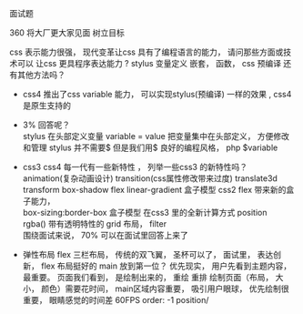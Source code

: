 面试题 

360 将大厂更大家见面  树立目标

css 表示能力很强， 现代变革让css 具有了编程语言的能力， 请问那些方面或技术可以
让css 更具程序表达能力  ?
stylus  变量定义  嵌套， 函数，  css 预编译
还有其他方法吗？

- css4 推出了css variable 能力， 可以实现stylus(预编译) 一样的效果 , css4是原生支持的
- 3%  回答呢？  
  stylus 在头部定义变量   variable = value 
  把变量集中在头部定义， 方便修改和管理 
  stylus 并不需要$   但是我们用$   良好的编程风格， php $variable 
- css3  css4
  每一代有一些新特性 ，  列举一些css3 的新特性吗？
  animation(复杂动画设计)  transition(css属性修改带来过度)
  translate3d transform
  box-shadow
  flex 
  linear-gradient
  盒子模型  css2   flex 带来新的盒子能力，   
  box-sizing:border-box  盒子模型  在css3 里的全新计算方式
  position  
  rgba() 带有透明特性的
  grid  布局， filter  
  围绕面试来说， 70% 可以在面试里回答上来了

-  弹性布局 flex 
  三栏布局， 传统的双飞翼， 圣杯可以了， 
  面试里， 表达创新， flex 布局挺好的
  main 放到第一位？ 优先现实， 用户先看到主题内容， 最重要。 
  页面我们看到， 是绘制出来的， 重绘 重排
  绘制页面（布局， 大小， 颜色）需要花时间， main区域内容重要， 吸引用户眼球， 优先绘制很重要， 眼睛感觉的时间差  60FPS 
  order: -1  position/ 